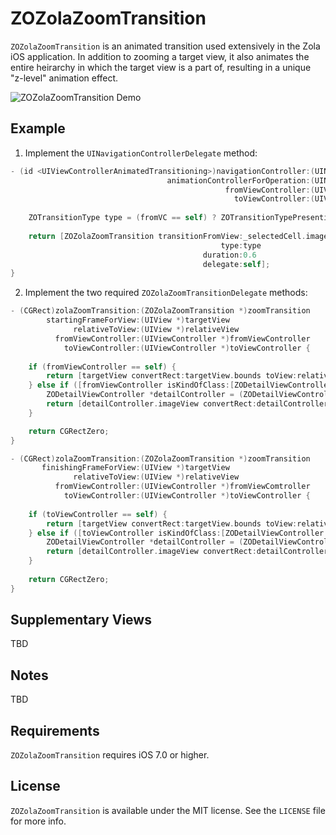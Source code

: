 # ZOZolaZoomTransition

`ZOZolaZoomTransition` is an animated transition used extensively in the Zola iOS application. In addition to zooming a target view, it also animates the entire heirarchy in which the target view is a part of, resulting in a unique "z-level" animation effect.

<p align="left">
<img src="demo_1.gif") alt="ZOZolaZoomTransition Demo"/>
</p>

## Example

1. Implement the `UINavigationControllerDelegate` method:

```objective-c
- (id <UIViewControllerAnimatedTransitioning>)navigationController:(UINavigationController *)navigationController
                                   animationControllerForOperation:(UINavigationControllerOperation)operation
                                                fromViewController:(UIViewController *)fromVC
                                                  toViewController:(UIViewController *)toVC {
    
    ZOTransitionType type = (fromVC == self) ? ZOTransitionTypePresenting : ZOTransitionTypeDismissing;
    
    return [ZOZolaZoomTransition transitionFromView:_selectedCell.imageView
                                               type:type
                                           duration:0.6
                                           delegate:self];
}
```

2. Implement the two required `ZOZolaZoomTransitionDelegate` methods:

```objective-c
- (CGRect)zolaZoomTransition:(ZOZolaZoomTransition *)zoomTransition
        startingFrameForView:(UIView *)targetView
              relativeToView:(UIView *)relativeView
          fromViewController:(UIViewController *)fromViewController
            toViewController:(UIViewController *)toViewController {
    
    if (fromViewController == self) {
        return [targetView convertRect:targetView.bounds toView:relativeView];
    } else if ([fromViewController isKindOfClass:[ZODetailViewController class]]) {
        ZODetailViewController *detailController = (ZODetailViewController *)fromViewController;
        return [detailController.imageView convertRect:detailController.imageView.bounds toView:relativeView];
    }

    return CGRectZero;
}

- (CGRect)zolaZoomTransition:(ZOZolaZoomTransition *)zoomTransition
       finishingFrameForView:(UIView *)targetView
              relativeToView:(UIView *)relativeView
          fromViewController:(UIViewController *)fromViewComtroller
            toViewController:(UIViewController *)toViewController {
    
    if (toViewController == self) {
        return [targetView convertRect:targetView.bounds toView:relativeView];
    } else if ([toViewController isKindOfClass:[ZODetailViewController class]]) {
        ZODetailViewController *detailController = (ZODetailViewController *)toViewController;
        return [detailController.imageView convertRect:detailController.imageView.bounds toView:relativeView];
    }
    
    return CGRectZero;
}
```

## Supplementary Views

TBD

## Notes

TBD

## Requirements

`ZOZolaZoomTransition` requires iOS 7.0 or higher.

## License

`ZOZolaZoomTransition` is available under the MIT license. See the `LICENSE` file for more info.